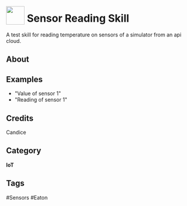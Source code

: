 # <img src="https://raw.githack.com/FortAwesome/Font-Awesome/master/svgs/solid/robot.svg" card_color="#40DBB0" width="50" height="50" style="vertical-align:bottom"/> Sensor Reading Skill
A test skill for reading temperature on sensors of a simulator from an api cloud.

## About


## Examples
* "Value of sensor 1"
* "Reading of sensor 1"

## Credits
Candice

## Category
**IoT**

## Tags
#Sensors
#Eaton

